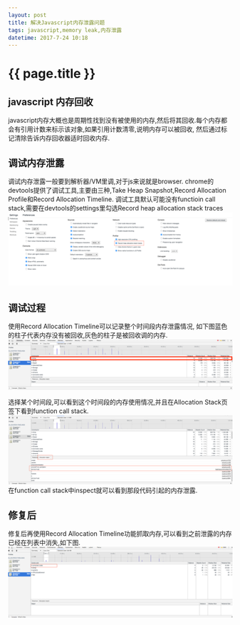 ```yaml
---
layout: post
title: 解决Javascript内存泄露问题
tags: javascript,memory leak,内存泄露
datetime: 2017-7-24 10:18
---
```


{{ page.title }}
================

## javascript 内存回收
javascript内存大概也是周期性找到没有被使用的内存,然后将其回收.每个内存都会有引用计数来标示该对象,如果引用计数清零,说明内存可以被回收,
然后通过标记清除告诉内存回收器适时回收内存.

## 调试内存泄露
调试内存泄露一般要到解析器/VM里调,对于js来说就是browser.
chrome的devtools提供了调试工具,主要由三种,Take Heap Snapshot,Record Allocation Profile和Record Allocation Timeline.
调试工具默认可能没有functioin call stack,需要在devtools的settings里勾选Record heap allocation stack traces
<img src="/assets/img/js-memory-leak-1.png" />

## 调试过程
使用Record Allocation Timeline可以记录整个时间段内存泄露情况,
如下图蓝色的柱子代表内存没有被回收,灰色的柱子是被回收调的内存.
<img src="/assets/img/js-memory-leak-2.png" />

选择某个时间段,可以看到这个时间段的内存使用情况,并且在Allocation Stack页签下看到function call stack.
<img src="/assets/img/js-memory-leak-3.png" />
在function call stack中inspect就可以看到那段代码引起的内存泄露.

## 修复后
修复后再使用Record Allocation Timeline功能抓取内存,可以看到之前泄露的内存已经在列表中消失,如下图.
<img src="/assets/img/js-memory-leak-4.png" />
